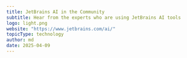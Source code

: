 ```yaml
---
title: JetBrains AI in the Community
subtitle: Hear from the experts who are using JetBrains AI tools
logo: light.png
website: "https://www.jetbrains.com/ai/"
topicType: technology
author: md
date: 2025-04-09
---
```

